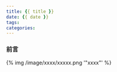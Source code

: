 ```yaml
---
title: {{ title }}
date: {{ date }}
tags:
categories:
---
```


### 前言
<!-- more -->

{% img  /image/xxxx/xxxxx.png  '"xxxx"' %}